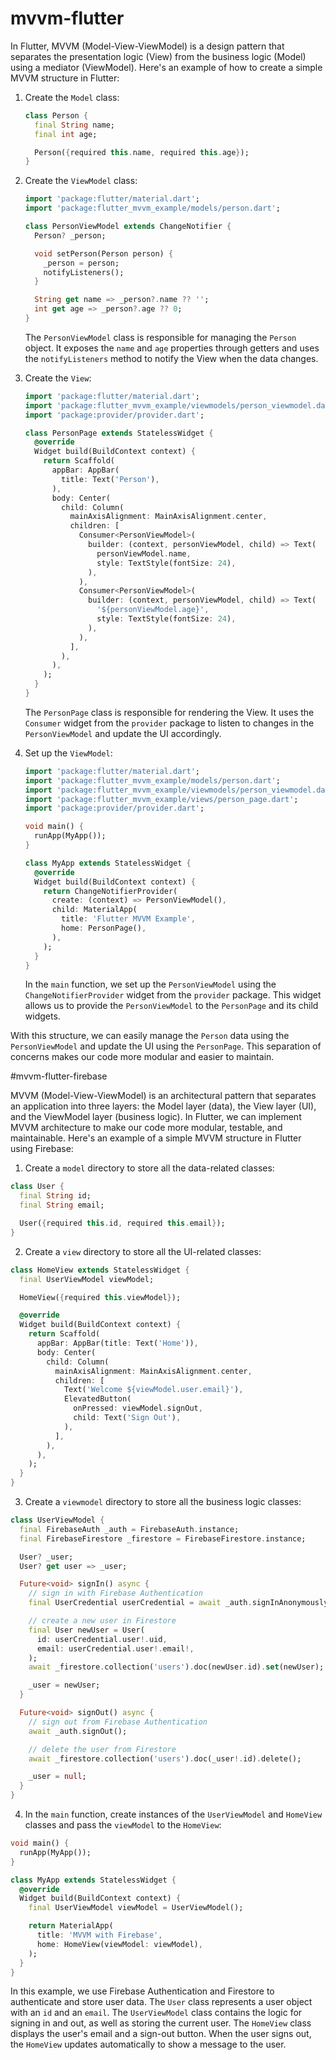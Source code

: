 # mvvm-flutter

In Flutter, MVVM (Model-View-ViewModel) is a design pattern that separates the presentation logic (View) from the business logic (Model) using a mediator (ViewModel). Here's an example of how to create a simple MVVM structure in Flutter:

1. Create the `Model` class:

   ```dart
   class Person {
     final String name;
     final int age;

     Person({required this.name, required this.age});
   }
   ```

2. Create the `ViewModel` class:

   ```dart
   import 'package:flutter/material.dart';
   import 'package:flutter_mvvm_example/models/person.dart';

   class PersonViewModel extends ChangeNotifier {
     Person? _person;

     void setPerson(Person person) {
       _person = person;
       notifyListeners();
     }

     String get name => _person?.name ?? '';
     int get age => _person?.age ?? 0;
   }
   ```

   The `PersonViewModel` class is responsible for managing the `Person` object. It exposes the `name` and `age` properties through getters and uses the `notifyListeners` method to notify the View when the data changes.

3. Create the `View`:

   ```dart
   import 'package:flutter/material.dart';
   import 'package:flutter_mvvm_example/viewmodels/person_viewmodel.dart';
   import 'package:provider/provider.dart';

   class PersonPage extends StatelessWidget {
     @override
     Widget build(BuildContext context) {
       return Scaffold(
         appBar: AppBar(
           title: Text('Person'),
         ),
         body: Center(
           child: Column(
             mainAxisAlignment: MainAxisAlignment.center,
             children: [
               Consumer<PersonViewModel>(
                 builder: (context, personViewModel, child) => Text(
                   personViewModel.name,
                   style: TextStyle(fontSize: 24),
                 ),
               ),
               Consumer<PersonViewModel>(
                 builder: (context, personViewModel, child) => Text(
                   '${personViewModel.age}',
                   style: TextStyle(fontSize: 24),
                 ),
               ),
             ],
           ),
         ),
       );
     }
   }
   ```

   The `PersonPage` class is responsible for rendering the View. It uses the `Consumer` widget from the `provider` package to listen to changes in the `PersonViewModel` and update the UI accordingly.

4. Set up the `ViewModel`:

   ```dart
   import 'package:flutter/material.dart';
   import 'package:flutter_mvvm_example/models/person.dart';
   import 'package:flutter_mvvm_example/viewmodels/person_viewmodel.dart';
   import 'package:flutter_mvvm_example/views/person_page.dart';
   import 'package:provider/provider.dart';

   void main() {
     runApp(MyApp());
   }

   class MyApp extends StatelessWidget {
     @override
     Widget build(BuildContext context) {
       return ChangeNotifierProvider(
         create: (context) => PersonViewModel(),
         child: MaterialApp(
           title: 'Flutter MVVM Example',
           home: PersonPage(),
         ),
       );
     }
   }
   ```

   In the `main` function, we set up the `PersonViewModel` using the `ChangeNotifierProvider` widget from the `provider` package. This widget allows us to provide the `PersonViewModel` to the `PersonPage` and its child widgets.

With this structure, we can easily manage the `Person` data using the `PersonViewModel` and update the UI using the `PersonPage`. This separation of concerns makes our code more modular and easier to maintain.

#mvvm-flutter-firebase

MVVM (Model-View-ViewModel) is an architectural pattern that separates an application into three layers: the Model layer (data), the View layer (UI), and the ViewModel layer (business logic). In Flutter, we can implement MVVM architecture to make our code more modular, testable, and maintainable. Here's an example of a simple MVVM structure in Flutter using Firebase:

1. Create a `model` directory to store all the data-related classes:

```dart
class User {
  final String id;
  final String email;

  User({required this.id, required this.email});
}
```

2. Create a `view` directory to store all the UI-related classes:

```dart
class HomeView extends StatelessWidget {
  final UserViewModel viewModel;

  HomeView({required this.viewModel});

  @override
  Widget build(BuildContext context) {
    return Scaffold(
      appBar: AppBar(title: Text('Home')),
      body: Center(
        child: Column(
          mainAxisAlignment: MainAxisAlignment.center,
          children: [
            Text('Welcome ${viewModel.user.email}'),
            ElevatedButton(
              onPressed: viewModel.signOut,
              child: Text('Sign Out'),
            ),
          ],
        ),
      ),
    );
  }
}
```

3. Create a `viewmodel` directory to store all the business logic classes:

```dart
class UserViewModel {
  final FirebaseAuth _auth = FirebaseAuth.instance;
  final FirebaseFirestore _firestore = FirebaseFirestore.instance;

  User? _user;
  User? get user => _user;

  Future<void> signIn() async {
    // sign in with Firebase Authentication
    final UserCredential userCredential = await _auth.signInAnonymously();

    // create a new user in Firestore
    final User newUser = User(
      id: userCredential.user!.uid,
      email: userCredential.user!.email!,
    );
    await _firestore.collection('users').doc(newUser.id).set(newUser);

    _user = newUser;
  }

  Future<void> signOut() async {
    // sign out from Firebase Authentication
    await _auth.signOut();

    // delete the user from Firestore
    await _firestore.collection('users').doc(_user!.id).delete();

    _user = null;
  }
}
```

4. In the `main` function, create instances of the `UserViewModel` and `HomeView` classes and pass the `viewModel` to the `HomeView`:

```dart
void main() {
  runApp(MyApp());
}

class MyApp extends StatelessWidget {
  @override
  Widget build(BuildContext context) {
    final UserViewModel viewModel = UserViewModel();

    return MaterialApp(
      title: 'MVVM with Firebase',
      home: HomeView(viewModel: viewModel),
    );
  }
}
```

In this example, we use Firebase Authentication and Firestore to authenticate and store user data. The `User` class represents a user object with an `id` and an `email`. The `UserViewModel` class contains the logic for signing in and out, as well as storing the current user. The `HomeView` class displays the user's email and a sign-out button. When the user signs out, the `HomeView` updates automatically to show a message to the user.

